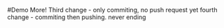 #Demo
More!
Third change - only commiting, no push request yet
fourth change - commiting then pushing.
never ending
